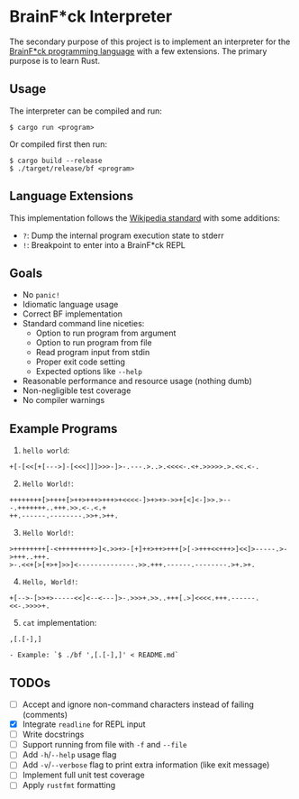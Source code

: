 # BrainF\*ck Interpreter
The secondary purpose of this project is to implement an interpreter for the
[BrainF\*ck programming language](https://en.wikipedia.org/wiki/Brainfuck) with
a few extensions. The primary purpose is to learn Rust.



## Usage
The interpreter can be compiled and run:
```
$ cargo run <program>
```
Or compiled first then run:
```
$ cargo build --release
$ ./target/release/bf <program>
```



## Language Extensions
This implementation follows the
[Wikipedia standard](https://en.wikipedia.org/wiki/Brainfuck#Commands) with
some additions:
- `?`: Dump the internal program execution state to stderr
- `!`: Breakpoint to enter into a BrainF\*ck REPL



## Goals
- No `panic!`
- Idiomatic language usage
- Correct BF implementation
- Standard command line niceties:
    - Option to run program from argument
    - Option to run program from file
    - Read program input from stdin
    - Proper exit code setting
    - Expected options like `--help`
- Reasonable performance and resource usage (nothing dumb)
- Non-negligible test coverage
- No compiler warnings



## Example Programs
1. `hello world`:
```
+[-[<<[+[--->]-[<<<]]]>>>-]>-.---.>..>.<<<<-.<+.>>>>>.>.<<.<-.
```

2. `Hello World!`:
```
++++++++[>++++[>++>+++>+++>+<<<<-]>+>+>->>+[<]<-]>>.>---.+++++++..+++.>>.<-.<.+
++.------.--------.>>+.>++.
```

3. `Hello World!`:
```
>++++++++[-<+++++++++>]<.>>+>-[+]++>++>+++[>[->+++<<+++>]<<]>-----.>->+++..+++.
>-.<<+[>[+>+]>>]<--------------.>>.+++.------.--------.>+.>+.
```

4. `Hello, World!`:
```
+[-->-[>>+>-----<<]<--<---]>-.>>>+.>>..+++[.>]<<<<.+++.------.<<-.>>>>+.
```

5. `cat` implementation:
```
,[.[-],]
```

    - Example: `$ ./bf ',[.[-],]' < README.md`


## TODOs
- [ ] Accept and ignore non-command characters instead of failing (comments)
- [x] Integrate `readline` for REPL input
- [ ] Write docstrings
- [ ] Support running from file with `-f` and `--file`
- [ ] Add `-h`/`--help` usage flag
- [ ] Add `-v`/`--verbose` flag to print extra information (like exit message)
- [ ] Implement full unit test coverage
- [ ] Apply `rustfmt` formatting
